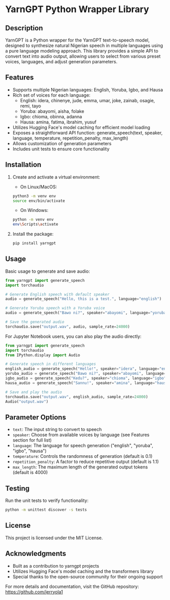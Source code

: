 # YarnGPT Python Wrapper Library

## Description
YarnGPT is a Python wrapper for the YarnGPT text-to-speech model, designed to synthesize natural Nigerian speech in multiple languages using a pure language modeling approach. This library provides a simple API to convert text into audio output, allowing users to select from various preset voices, languages, and adjust generation parameters.

## Features
- Supports multiple Nigerian languages: English, Yoruba, Igbo, and Hausa
- Rich set of voices for each language:
  - English: idera, chinenye, jude, emma, umar, joke, zainab, osagie, remi, tayo
  - Yoruba: abayomi, aisha, folake
  - Igbo: chioma, obinna, adanna
  - Hausa: amina, fatima, ibrahim, yusuf
- Utilizes Hugging Face's model caching for efficient model loading
- Exposes a straightforward API function: generate_speech(text, speaker, language, temperature, repetition_penalty, max_length)
- Allows customization of generation parameters
- Includes unit tests to ensure core functionality

## Installation
1. Create and activate a virtual environment:
   - On Linux/MacOS:
   ```bash
   python3 -m venv env
   source env/bin/activate
   ```
   - On Windows:
   ```bash
   python -m venv env
   env\Scripts\activate
   ```

2. Install the package:
   ```bash
   pip install yarngpt
   ```

## Usage
Basic usage to generate and save audio:
```python
from yarngpt import generate_speech
import torchaudio

# Generate English speech with default speaker
audio = generate_speech("Hello, this is a test.", language="english")

# Generate Yoruba speech with a Yoruba voice
audio = generate_speech("Bawo ni?", speaker="abayomi", language="yoruba")

# Save the generated audio
torchaudio.save("output.wav", audio, sample_rate=24000)
```

For Jupyter Notebook users, you can also play the audio directly:
```python
from yarngpt import generate_speech
import torchaudio
from IPython.display import Audio

# Generate speech in different languages
english_audio = generate_speech("Hello!", speaker="idera", language="english")
yoruba_audio = generate_speech("Bawo ni?", speaker="abayomi", language="yoruba")
igbo_audio = generate_speech("Kedu?", speaker="chioma", language="igbo")
hausa_audio = generate_speech("Sannu!", speaker="amina", language="hausa")

# Save and play the audio
torchaudio.save("output.wav", english_audio, sample_rate=24000)
Audio("output.wav")
```

## Parameter Options
- `text`: The input string to convert to speech
- `speaker`: Choose from available voices by language (see Features section for full list)
- `language`: The language for speech generation ("english", "yoruba", "igbo", "hausa")
- `temperature`: Controls the randomness of generation (default is 0.1)
- `repetition_penalty`: A factor to reduce repetitive output (default is 1.1)
- `max_length`: The maximum length of the generated output tokens (default is 4000)

## Testing
Run the unit tests to verify functionality:
```bash
python -m unittest discover -s tests
```

## License
This project is licensed under the MIT License.

## Acknowledgments
- Built as a contribution to yarngpt projects
- Utilizes Hugging Face's model caching and the transformers library
- Special thanks to the open-source community for their ongoing support

For more details and documentation, visit the GitHub repository: https://github.com/jerryola1
